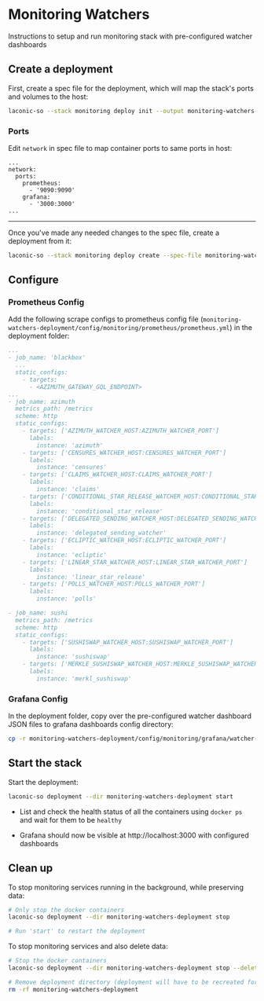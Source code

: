 # Monitoring Watchers

Instructions to setup and run monitoring stack with pre-configured watcher dashboards

## Create a deployment

First, create a spec file for the deployment, which will map the stack's ports and volumes to the host:

```bash
laconic-so --stack monitoring deploy init --output monitoring-watchers-spec.yml
```

### Ports

Edit `network` in spec file to map container ports to same ports in host:

```
...
network:
  ports:
    prometheus:
      - '9090:9090'
    grafana:
      - '3000:3000'
...
```

---

Once you've made any needed changes to the spec file, create a deployment from it:

```bash
laconic-so --stack monitoring deploy create --spec-file monitoring-watchers-spec.yml --deployment-dir monitoring-watchers-deployment
```

## Configure

### Prometheus Config

Add the following scrape configs to prometheus config file (`monitoring-watchers-deployment/config/monitoring/prometheus/prometheus.yml`) in the deployment folder:

  ```yml
  ...
  - job_name: 'blackbox'
    ...
    static_configs:
      - targets:
        - <AZIMUTH_GATEWAY_GQL_ENDPOINT>
  ...
  - job_name: azimuth
    metrics_path: /metrics
    scheme: http
    static_configs:
      - targets: ['AZIMUTH_WATCHER_HOST:AZIMUTH_WATCHER_PORT']
        labels:
          instance: 'azimuth'
      - targets: ['CENSURES_WATCHER_HOST:CENSURES_WATCHER_PORT']
        labels:
          instance: 'censures'
      - targets: ['CLAIMS_WATCHER_HOST:CLAIMS_WATCHER_PORT']
        labels:
          instance: 'claims'
      - targets: ['CONDITIONAL_STAR_RELEASE_WATCHER_HOST:CONDITIONAL_STAR_RELEASE_WATCHER_PORT']
        labels:
          instance: 'conditional_star_release'
      - targets: ['DELEGATED_SENDING_WATCHER_HOST:DELEGATED_SENDING_WATCHER_PORT']
        labels:
          instance: 'delegated_sending_watcher'
      - targets: ['ECLIPTIC_WATCHER_HOST:ECLIPTIC_WATCHER_PORT']
        labels:
          instance: 'ecliptic'
      - targets: ['LINEAR_STAR_WATCHER_HOST:LINEAR_STAR_WATCHER_PORT']
        labels:
          instance: 'linear_star_release'
      - targets: ['POLLS_WATCHER_HOST:POLLS_WATCHER_PORT']
        labels:
          instance: 'polls'

  - job_name: sushi
    metrics_path: /metrics
    scheme: http
    static_configs:
      - targets: ['SUSHISWAP_WATCHER_HOST:SUSHISWAP_WATCHER_PORT']
        labels:
          instance: 'sushiswap'
      - targets: ['MERKLE_SUSHISWAP_WATCHER_HOST:MERKLE_SUSHISWAP_WATCHER_PORT']
        labels:
          instance: 'merkl_sushiswap'
  ```

### Grafana Config

In the deployment folder, copy over the pre-configured watcher dashboard JSON files to grafana dashboards config directory:

```bash
cp -r monitoring-watchers-deployment/config/monitoring/grafana/watcher-dashboards/* monitoring-watchers-deployment/config/monitoring/grafana/dashboards/
```

## Start the stack

Start the deployment:

```bash
laconic-so deployment --dir monitoring-watchers-deployment start
```

* List and check the health status of all the containers using `docker ps` and wait for them to be `healthy`

* Grafana should now be visible at http://localhost:3000 with configured dashboards

## Clean up

To stop monitoring services running in the background, while preserving data:

```bash
# Only stop the docker containers
laconic-so deployment --dir monitoring-watchers-deployment stop

# Run 'start' to restart the deployment
```

To stop monitoring services and also delete data:

```bash
# Stop the docker containers
laconic-so deployment --dir monitoring-watchers-deployment stop --delete-volumes

# Remove deployment directory (deployment will have to be recreated for a re-run)
rm -rf monitoring-watchers-deployment
```
